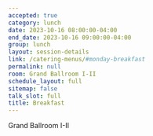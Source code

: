 ```yaml
---
accepted: true
category: lunch
date: 2023-10-16 08:00:00-04:00
end_date: 2023-10-16 09:00:00-04:00
group: lunch
layout: session-details
link: /catering-menus/#monday-breakfast
permalink: null
room: Grand Ballroom I-II
schedule_layout: full
sitemap: false
talk_slot: full
title: Breakfast
---
```


Grand Ballroom I-II
